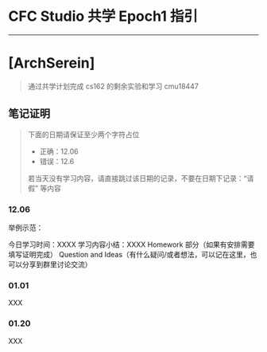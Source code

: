 # CFC Studio 共学 Epoch1 指引
---
# [ArchSerein]

> 通过共学计划完成 cs162 的剩余实验和学习 cmu18447

## 笔记证明

> 下面的日期请保证至少两个字符占位
>
>   * 正确：12.06
>   * 错误：12.6
>
> 若当天没有学习内容，请直接跳过该日期的记录，不要在日期下记录：“请假” 等内容

### 12.06

举例示范：

今日学习时间：XXXX
学习内容小结：XXXX
Homework 部分（如果有安排需要填写证明完成）
Question and Ideas（有什么疑问/或者想法，可以记在这里，也可以分享到群里讨论交流）

### 01.01

XXX

### 01.20

XXX
